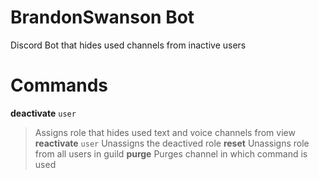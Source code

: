 

# BrandonSwanson Bot
Discord Bot that hides used channels from inactive users

# Commands 
**deactivate** `user`
> Assigns role that hides used text and voice channels from view
**reactivate** `user`
> Unassigns the deactived role 
**reset** 
> Unassigns role from all users in guild 
**purge**
> Purges channel in which command is used 